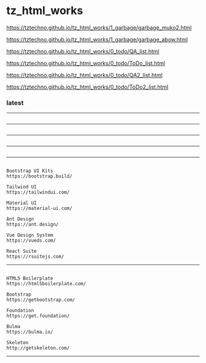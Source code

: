 # tz_html_works

https://tztechno.github.io/tz_html_works/1_garbage/garbage_muko2.html

https://tztechno.github.io/tz_html_works/1_garbage/garbage_abow.html

https://tztechno.github.io/tz_html_works/0_todo/QA_list.html

https://tztechno.github.io/tz_html_works/0_todo/ToDo_list.html

https://tztechno.github.io/tz_html_works/0_todo/QA2_list.html

https://tztechno.github.io/tz_html_works/0_todo/ToDo2_list.html


### latest
---
```

```
---
```

```
---
```

```
---
```

```
---
```

Bootstrap UI Kits
https://bootstrap.build/

Tailwind UI
https://tailwindui.com/

Material UI
https://material-ui.com/

Ant Design
https://ant.design/

Vue Design System
https://vueds.com/

React Suite
https://rsuitejs.com/

```
---
```

HTML5 Boilerplate
https://html5boilerplate.com/

Bootstrap
https://getbootstrap.com/

Foundation
https://get.foundation/

Bulma
https://bulma.io/

Skeleton
http://getskeleton.com/

```
---


